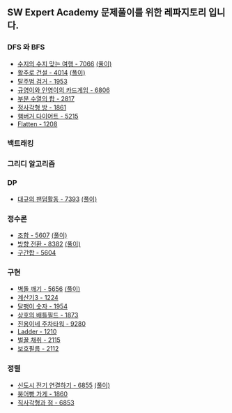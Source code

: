 ## SW Expert Academy 문제풀이를 위한 레파지토리 입니다.

### DFS 와 BFS
- [수지의 수지 맞는 여행 - 7066](../../tree/main/SWExpert/src/SW4월3주차/수지의수지맞는여행7699.java) <a href="https://harry-choi.tistory.com/22"> (풀이) </a>
- [활주로 건설 - 4014](../../tree/main/SWExpert/src/SW4월3주차/활주로건설.java) <a href="https://harry-choi.tistory.com/17"> (풀이) </a>
- [탈주범 검거 - 1953](../../tree/main/SWExpert/src/SW4월3주차/활주로건설.java) 
- [규영이와 인영이의 카드게임 - 6806](../../tree/main/SWExpert/src/SW4월3주차/규영이와인영이의카드게임6806.java) 
- [부분 수열의 합 - 2817](../../tree/main/SWExpert/src/SW4월3주차/부분수열의합2817.java) 
- [정사각형 방 - 1861](../../tree/main/SWExpert/src/SW4월3주차/정사각형방1861.java) 
- [햄버거 다이어트 - 5215](../../tree/main/SWExpert/src/SW4월3주차/햄버거다이어5215.java) 
- [Flatten - 1208](../../tree/main/SWExpert/src/SW4월3주차/Flatten1208.java) 


### 백트래킹


### 그리디 알고리즘


### DP
- [대규의 팬덤활동 - 7393](../../tree/main/SWExpert/src/SW4월3주차/대규의팬덤활동7393.java) <a href="https://harry-choi.tistory.com/36"> (풀이) </a>

### 정수론
- [조합 - 5607](../../tree/main/SWExpert/src/SW4월3주차/조합5607.java) <a href="https://harry-choi.tistory.com/41"> (풀이) </a>
- [방향 전환 - 8382](../../tree/main/SWExpert/src/SW4월3주차/방향전환8382.java) <a href="https://harry-choi.tistory.com/42"> (풀이) </a>
- [구간합 - 5604](../../tree/main/SWExpert/src/SW4월3주차/구간합5604.java) 


### 구현
- [벽돌 깨기 - 5656](../../tree/main/SWExpert/src/SW4월3주차/벽돌깨기5656.java) <a href="https://harry-choi.tistory.com/28"> (풀이) </a>
- [계산기3 - 1224](../../tree/main/SWExpert/src/SW4월3주차/계산기3_1224.java)
- [달팽이 숫자 - 1954](../../tree/main/SWExpert/src/SW4월3주차/달팽이숫자1954.java)
- [상호의 배틀필드 - 1873](../../tree/main/SWExpert/src/SW4월3주차/상호의배틀필드1873.java)
- [진용이네 주차타워 - 9280](../../tree/main/SWExpert/src/SW4월3주차/진용이네주차타워9280.java) 
- [Ladder - 1210](../../tree/main/SWExpert/src/SW4월3주차/Ladder1210.java) 
- [벌꿀 채취 - 2115](../../tree/main/SWExpert/src/SW4월3주차/벌꿀채취2115.java) 
- [보호필름 - 2112](../../tree/main/SWExpert/src/SW4월3주차/보호필름2112.java) 




### 정렬
- [신도시 전기 연결하기 - 6855](../../tree/main/SWExpert/src/SW4월3주차/신도시연결하기6855.java) <a href="https://harry-choi.tistory.com/27"> (풀이) </a>
- [붕어빵 가게 - 1860](../../tree/main/SWExpert/src/SW4월3주차/부분수열의합2817.java) 
- [직사각형과 점 - 6853](../../tree/main/SWExpert/src/SW4월3주차/직사각형과점6853.java) 

